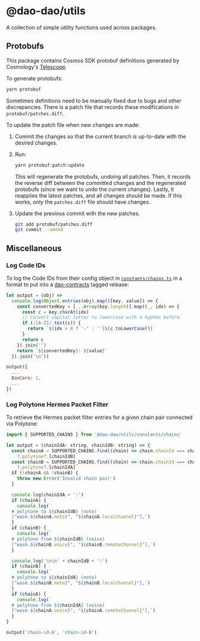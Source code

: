 # @dao-dao/utils

A collection of simple utility functions used across packages.

## Protobufs

This package contains Cosmos SDK protobuf definitions generated by Cosmology's
[Telescope](https://github.com/cosmology-tech/telescope).

To generate protobufs:

```bash
yarn protobuf
```

Sometimes definitions need to be manually fixed due to bugs and other
discrepancies. There is a patch file that records these modifications in
`protobuf/patches.diff`.

To update the patch file when new changes are made:

1. Commit the changes so that the current branch is up-to-date with the desired
   changes.

2. Run:

    ```bash
    yarn protobuf:patch:update
    ```

    This will regenerate the protobufs, undoing all patches. Then, it records
    the reverse diff between the committed changes and the regenerated protobufs
    (since we want to undo the current changes). Lastly, it reapplies the latest
    patches, and all changes should be made. If this works, only the
    `patches.diff` file should have changes.

3. Update the previous commit with the new patches.

    ```bash
    git add protobuf/patches.diff
    git commit --amend
    ```

## Miscellaneous

### Log Code IDs

To log the Code IDs from their config object in
[`constants/chains.ts`](./constants/chains.ts) in a format to put into a
[dao-contracts](https://github.com/DA0-DA0/dao-contracts/releases) tagged
release:

```js
let output = (obj) =>
  console.log(Object.entries(obj).map(([key, value]) => {
    const convertedKey = [...Array(key.length)].map((_, idx) => {
      const c = key.charAt(idx)
      // Convert capital letter to lowercase with a hyphen before.
      if (/[A-Z]/.test(c)) {
        return `${idx > 0 ? '-' : ''}${c.toLowerCase()}`
      }
      return c
    }).join('')
    return `${convertedKey}: ${value}`
  }).join('\n'))

output({
  ...
  DaoCore: 1,
  ...
})
```

### Log Polytone Hermes Packet Filter

To retrieve the Hermes packet filter entries for a given chain pair connected
via Polytone:

```js
import { SUPPORTED_CHAINS } from '@dao-dao/utils/constants/chains'

let output = (chainIdA: string, chainIdB: string) => {
  const chainA = SUPPORTED_CHAINS.find((chain) => chain.chainId === chainIdA)
    ?.polytone?.[chainIdB]
  const chainB = SUPPORTED_CHAINS.find((chain) => chain.chainId === chainIdB)
    ?.polytone?.[chainIdA]
  if (!chainA && !chainB) {
    throw new Error('Invalid chain pair')
  }

  console.log(chainIdA + ':')
  if (chainA) {
    console.log(`
  # polytone to ${chainIdB} (note)
  ["wasm.${chainA.note}", "${chainA.localChannel}"],`)
  }
  if (chainB) {
    console.log(`
  # polytone from ${chainIdB} (voice)
  ["wasm.${chainB.voice}", "${chainB.remoteChannel}"],`)
  }

  console.log('\n\n' + chainIdB + ':')
  if (chainB) {
    console.log(`
  # polytone to ${chainIdA} (note)
  ["wasm.${chainB.note}", "${chainB.localChannel}"],`)
  }
  if (chainA) {
    console.log(`
  # polytone from ${chainIdA} (voice)
  ["wasm.${chainA.voice}", "${chainA.remoteChannel}"],`)
  }
}

output('chain-id-A', 'chain-id-B')
```
